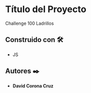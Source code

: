 # Título del Proyecto

Challenge 100 Ladrillos

## Construido con 🛠️

* JS

## Autores ✒️

* **David Corona Cruz**
